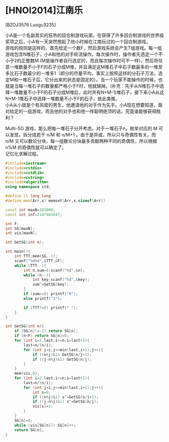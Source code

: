 # [HNOI2014]江南乐
[BZOJ3576 Luogu3235]

小A是一个名副其实的狂热的回合制游戏玩家。在获得了许多回合制游戏的世界级奖项之后，小A有一天突然想起了他小时候在江南玩过的一个回合制游戏。  
游戏的规则是这样的，首先给定一个数F，然后游戏系统会产生T组游戏。每一组游戏包含N堆石子，小A和他的对手轮流操作。每次操作时，操作者先选定一个不小于2的正整数M (M是操作者自行选定的，而且每次操作时可不一样)，然后将任意一堆数量不小于F的石子分成M堆，并且满足这M堆石子中石子数最多的一堆至多比石子数最少的一堆多1（即分的尽量平均，事实上按照这样的分石子万法，选定M和一堆石子后，它分出来的状态是固定的）。当一个玩家不能操作的时候，也就是当每一堆石子的数量都严格小于F时，他就输掉。(补充：先手从N堆石子中选择一堆数量不小于F的石子分成M堆后，此时共有N+M-1)堆石子，接下来小A从这N+M-1堆石子中选择一堆数量不小于F的石子，依此类推。  
小A从小就是个有风度的男生，他邀请他的对手作为先手。小A现在想要知道，面对给定的一组游戏，而且他的对手也和他一样聪明绝顶的话，究竟谁能够获得胜利？

Multi-SG 游戏，那么把每一堆石子分开考虑。对于一堆石子n，枚举对应的 M 可以发现，拆分成若干 n/M 和 n/M+1 。由于是异或，所以只与奇偶性有关。而 n/M 又可以数论分块，每一组数论分块最多贡献两种不同的奇偶性，所以根据 n%M 的奇偶性就可以确定了。  
记忆化求解过程。

```cpp
#include<iostream>
#include<cstdio>
#include<cstdlib>
#include<cstring>
#include<algorithm>
using namespace std;

#define ll long long
#define mem(Arr,x) memset(Arr,x,sizeof(Arr))

const int maxN=101000;
const int inf=2147483647;

int F;
int SG[maxN];
int vis[maxN];

int GetSG(int n);

int main(){
	int TTT;mem(SG,-1);
	scanf("%d%d",&TTT,&F);
	while (TTT--){
		int n,sum=0;scanf("%d",&n);
		while (n--){
			int key;scanf("%d",&key);
			sum^=GetSG(key);
		}
		if (sum==0) printf("0");
		else printf("1");

		if (TTT!=0) printf(" ");
	}
}

int GetSG(int n){
	if (SG[n]!=-1) return SG[n];
	if (n<F) return SG[n]=0;
	for (int i=2,last;i<=n;i=last+1){
		last=n/(n/i);
		for (int j=i;j<=min(last,i+1);j++){
			if ((n%j)&1) GetSG(n/j+1);
			if ((j-n%j)&1) GetSG(n/j);
		}
	}
	mem(vis,0);
	for (int i=2,last;i<=n;i=last+1){
		last=n/(n/i);
		for (int j=i;j<=min(last,i+1);j++){
			int s=0;
			if ((n%j)&1) s^=GetSG(n/j+1);
			if ((j-n%j)&1) s^=GetSG(n/j);
			vis[s]=1;
		}
	}
	SG[n]=0;
	while (vis[SG[n]]) SG[n]++;
	return SG[n];
}
```